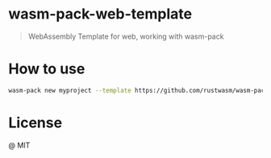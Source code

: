 # wasm-pack-web-template

> WebAssembly Template for web, working with wasm-pack

# How to use

```sh
wasm-pack new myproject --template https://github.com/rustwasm/wasm-pack-web-template
```

# License

@ MIT
